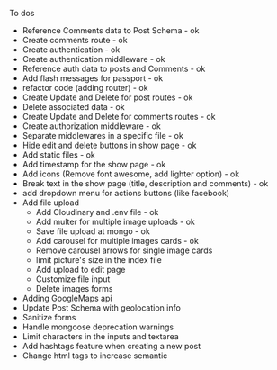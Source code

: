 To dos

- Reference Comments data to Post Schema - ok
- Create comments route - ok
- Create authentication - ok
- Create authentication middleware - ok
- Reference auth data to posts and Comments - ok
- Add flash messages for passport - ok
- refactor code (adding router) - ok
- Create Update and Delete for post routes - ok
- Delete associated data - ok
- Create Update and Delete for comments routes - ok
- Create authorization middleware - ok
- Separate middlewares in a specific file - ok
- Hide edit and delete buttons in show page - ok
- Add static files - ok
- Add timestamp for the show page - ok
- Add icons (Remove font awesome, add lighter option) - ok
- Break text in the show page (title, description and comments) - ok
- add dropdown menu for actions buttons (like facebook)
- Add file upload
    - Add Cloudinary and .env file - ok
    - Add multer for multiple image uploads - ok
    - Save file upload at mongo - ok
    - Add carousel for multiple images cards - ok
    - Remove carousel arrows for single image cards 
    - limit picture's size in the index file
    - Add upload to edit page
    - Customize file input
    - Delete images forms
- Adding GoogleMaps api
- Update Post Schema with geolocation info
- Sanitize forms
- Handle mongoose deprecation warnings
- Limit characters in the inputs and textarea
- Add hashtags feature when creating a new post
- Change html tags to increase semantic


